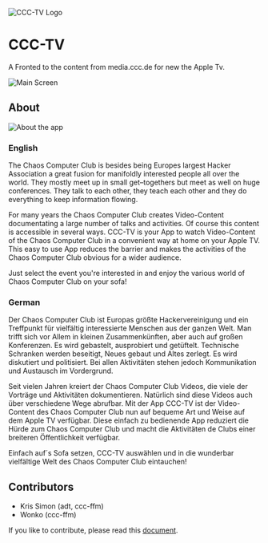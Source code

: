 ![CCC-TV Logo](./resources/graphics/winkekatze/pixels/appstore.png)

# CCC-TV #

A Fronted to the content from media.ccc.de for new the Apple Tv.

![Main Screen](./resources/ScreenShot.png)

## About ##
![About the app](./resources/graphics/tsi.png)

### English ###

The Chaos Computer Club is besides being Europes largest Hacker Association a great fusion for manifoldly interested people all over the world.
They mostly meet up in small get–togethers but meet as well on huge conferences. They talk to each other, they teach each other and they do everything to keep information flowing.
 
For many years the Chaos Computer Club creates Video-Content documentating a large number of talks and activities. Of course this content is accessible in several ways.
CCC-TV is your App to watch Video-Content of the Chaos Computer Club in a convenient way at home on your Apple TV.
This easy to use App reduces the barrier and makes the activities of the Chaos Computer Club obvious for a wider audience.
 
Just select the event you're interested in and enjoy the various world of Chaos Computer Club on your sofa!

### German
Der Chaos Computer Club ist Europas größte Hackervereinigung und ein Treffpunkt für vielfältig interessierte Menschen aus der ganzen Welt.
Man trifft sich vor Allem in kleinen Zusammenkünften, aber auch auf großen Konferenzen. Es wird gebastelt, ausprobiert und getüftelt. Technische Schranken werden beseitigt, Neues gebaut und Altes zerlegt.
Es wird diskutiert und politisiert. Bei allen Aktivitäten stehen jedoch Kommunikation und Austausch im Vordergrund.

Seit vielen Jahren kreiert der Chaos Computer Club Videos, die viele der Vorträge und Aktivitäten dokumentieren. Natürlich sind diese Videos auch über verschiedene Wege abrufbar.
Mit der App CCC-TV ist der Video-Content des Chaos Computer Club nun auf bequeme Art und Weise auf dem Apple TV verfügbar.
Diese einfach zu bedienende App reduziert die Hürde zum Chaos Computer Club und macht die Aktivitäten de Clubs einer breiteren Öffentlichkeit verfügbar.
 
Einfach auf´s Sofa setzen, CCC-TV auswählen und in die wunderbar vielfältige Welt des Chaos Computer Club eintauchen!


## Contributors ##

* Kris Simon (adt, ccc-ffm)
* Wonko (ccc-ffm)

If you like to contribute, please read this [document](./resources/contribute.md).
